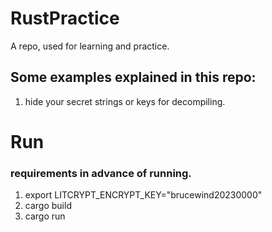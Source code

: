# RustPractice

A repo, used for learning and practice.

## Some examples explained in this repo:
1. hide your secret strings or keys for decompiling.

# Run
### requirements in advance of running.
  1. export LITCRYPT_ENCRYPT_KEY="brucewind20230000"
  2. cargo build
  3. cargo run
